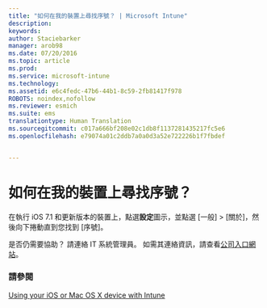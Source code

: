```yaml
---
title: "如何在我的裝置上尋找序號？ | Microsoft Intune"
description: 
keywords: 
author: Staciebarker
manager: arob98
ms.date: 07/20/2016
ms.topic: article
ms.prod: 
ms.service: microsoft-intune
ms.technology: 
ms.assetid: e6c4fedc-47b6-44b1-8c59-2fb81417f978
ROBOTS: noindex,nofollow
ms.reviewer: esmich
ms.suite: ems
translationtype: Human Translation
ms.sourcegitcommit: c017a666bf208e02c1db8f1137281435217fc5e6
ms.openlocfilehash: e79074a01c2ddb7a0a0d3a52e722226b1f7fbdef


---
```



# 如何在我的裝置上尋找序號？

在執行 iOS 7.1 和更新版本的裝置上，點選**設定**圖示，並點選 [一般] > [關於]，然後向下捲動直到您找到 [序號]。

是否仍需要協助？ 請連絡 IT 系統管理員。 如需其連絡資訊，請查看[公司入口網站](http://portal.manage.microsoft.com)。

### 請參閱
[Using your iOS or Mac OS X device with Intune](using-your-ios-or-mac-os-x-device-with-intune.md)


<!--HONumber=Jul16_HO3-->


